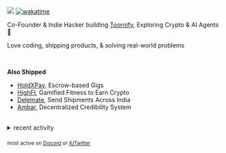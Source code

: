 ![](https://komarev.com/ghpvc/?username=dinxsh) [![wakatime](https://wakatime.com/badge/user/018cddd8-b17b-4e5f-a792-bed4da250ea7.svg)](https://wakatime.com/@018cddd8-b17b-4e5f-a792-bed4da250ea7)

Co-Founder & Indie Hacker building [Toornify](https://toornify.com), Exploring Crypto & AI Agents 🔨  

Love coding, shipping products, & solving real-world problems  

<br>

**Also Shipped**  
- [HoldXPay](https://holdxpay.com/), Escrow-based Gigs 
- [HighFI](https://dorahacks.io/buidl/22115), Gamified Fitness to Earn Crypto
- [Delemate](https://delemate.com), Send Shipments Across India  
- [Ambar](https://ambar.gg), Decentralized Credibility System 

<br>

<details>
<summary>recent activity</summary>

  
| Overview | Card |
|:--------:|:-------------------------:|
| ![Lines of Code & Base Introduction](assets/metrics.plugin.code.lines.svg) | ![Achievements](assets/metrics.plugin.achievements.svg) |


</details>

<sub>most active on [Discord](https://t.co/QPthpsZ1Qu) or [X/Twitter](https://x.com/dineshcodes)</sub>
